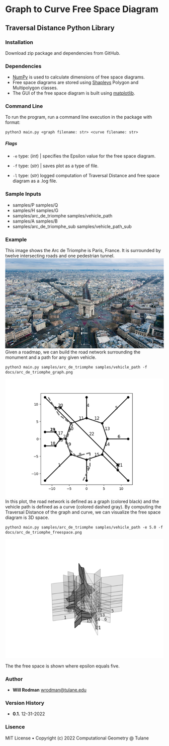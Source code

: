 # Graph to Curve Free Space Diagram
## Traversal Distance Python Library

### Installation
Download zip package and dependencies from GitHub.

### Dependencies
* [NumPy](numpy.org) is used to calculate dimensions of free space diagrams.
* Free space diagrams are stored using [Shapleys](shapely.readthedocs.io)
Polygon and Multipolygon classes.
* The GUI of the free space diagram is built using [matplotlib](matplotlib.org).

### Command Line
To run the program, run a command line execution in the package with format:
```
python3 main.py <graph filename: str> <curve filename: str>
```
##### Flags
* `-e` type: (*int*) | specifies the Epsilon value for the free space diagram.

* `-f` type: (*str*) | saves plot as a type of file.

* `-l` type: (*str*) logged computation of Traversal Distance and free space
diagram as a .log file.

### Sample Inputs
* samples/P samples/Q
* samples/H samples/G
* samples/arc_de_triomphe samples/vehicle_path
* samples/A samples/B
* samples/arc_de_triomphe_sub samples/vehicle_path_sub

### Example
This image shows the Arc de Triomphe is Paris, France. It is surrounded by
twelve intersecting roads and one pedestrian tunnel.   
![Image](/docs/arc_de_triomphe.jpg?raw=true)
Given a roadmap, we can build the road network surrounding the monument
and a path for any given vehicle.
```
python3 main.py samples/arc_de_triomphe samples/vehicle_path -f docs/arc_de_triomphe_graph.png
```
![Image](/docs/arc_de_triomphe_graph.png?raw=true)
In this plot, the road network is defined as a graph (colored black) and the
vehicle path is defined as a curve (colored dashed gray). By computing the
Traversal Distance of the graph and curve, we can visualize the free space
diagram is 3D space.  
```
python3 main.py samples/arc_de_triomphe samples/vehicle_path -e 5.0 -f docs/arc_de_triomphe_freespace.png
```
![Image](/docs/arc_de_triomphe_freespace.png?raw=true)

The the free space is shown where epsilon equals five.

### Author
- **Will Rodman** wrodman@tulane.edu

### Version History
- **0.1.** 12-31-2022

### Lisence
MIT License • Copyright (c) 2022 Computational Geometry @ Tulane
